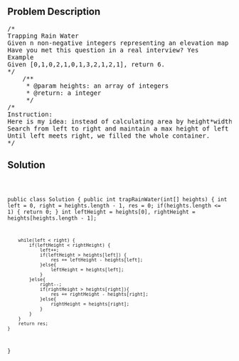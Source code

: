 <!--
<style>
  body { font-family: Arial, sans-serif; }
  .container { max-width: 100%; margin: auto; padding: 20px; }
  .comment-block { background-color: #f9f9f9; padding: 10px; border-left: 5px solid #ccc; max-width: 50%; margin: auto; word-wrap: break-word; white-space: pre-wrap; }
  .code-block { background-color: #f4f4f4; padding: 10px; border: 1px solid #ddd; }
</style>
-->

<div class='container'>
<h2>Problem Description</h2>
<div class='comment-block'>
<pre>
/*
Trapping Rain Water
Given n non-negative integers representing an elevation map where the width of each bar is 1, compute how much water it is able to trap after raining.
Have you met this question in a real interview? Yes
Example
Given [0,1,0,2,1,0,1,3,2,1,2,1], return 6.
*/
    /**
     * @param heights: an array of integers
     * @return: a integer
     */
/*
Instruction:
Here is my idea: instead of calculating area by height*width, we can think it in a cumulative way. In other words, sum water amount of each bin(width=1).
Search from left to right and maintain a max height of left and right separately, which is like a one-side wall of partial container. Fix the higher one and flow water from the lower part. For example, if current height of left is lower, we fill water in the left bin. 
Until left meets right, we filled the whole container.
*/</pre>
</div>

<h2>Solution</h2>
<div class='code-block'>
<pre><code class='language-java'>

public class Solution {
    public int trapRainWater(int[] heights) {
        int left = 0, right = heights.length - 1, res = 0;
        if(heights.length <= 1) {
            return 0;
        }
        int leftHeight = heights[0], rightHeight = heights[heights.length - 1];
      
        while(left < right) {
            if(leftHeight < rightHeight) {
                left++;
                if(leftHeight > heights[left]) {
                    res += leftHeight - heights[left];
                }else{
                    leftHeight = heights[left];
                }
            }else{
                right--;
                if(rightHeight > heights[right]){
                    res += rightHeight - heights[right];
                }else{
                    rightHeight = heights[right];
                }
            }
        }
        return res;
    }
}

</code></pre>
</div>
</div>
